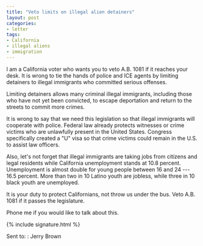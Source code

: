 ```yaml
---
title: "Veto limits on illegal alien detainers"
layout: post
categories:
- letter
tags:
- California
- illegal aliens
- immigration
---
```


I am a California voter who wants you to veto A.B. 1081 if it reaches your desk. It is wrong to tie the hands of police and ICE agents by limiting detainers to illegal immigrants who committed serious offenses.

Limiting detainers allows many criminal illegal immigrants, including those who have not yet been convicted, to escape deportation and return to the streets to commit more crimes.

It is wrong to say that we need this legislation so that illegal immigrants will cooperate with police. Federal law already protects witnesses or crime victims who are unlawfully present in the United States. Congress specifically created a "U" visa so that crime victims could remain in the U.S. to assist law officers.

Also, let's not forget that illegal immigrants are taking jobs from citizens and legal residents while California unemployment stands at 10.8 percent. Unemployment is almost double for young people between 16 and 24 --- 16.5 percent. More than two in 10 Latino youth are jobless, while three in 10 black youth are unemployed.

It is your duty to protect Californians, not throw us under the bus. Veto A.B. 1081 if it passes the legislature.

Phone me if you would like to talk about this.

{% include signature.html %}

Sent to:
: Jerry Brown
